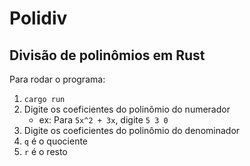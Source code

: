 # Polidiv
## Divisão de polinômios em Rust

Para rodar o programa:

1. ```cargo run```
2. Digite os coeficientes do polinômio do numerador
    - ex: Para ```5x^2 + 3x```, digite ```5 3 0```
3. Digite os coeficientes do polinômio do denominador
4. ```q``` é o quociente
5. ```r``` é o resto





